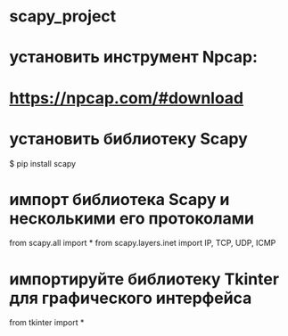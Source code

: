 # scapy_project
# установить инструмент Npcap:
# https://npcap.com/#download

# установить библиотеку Scapy
$ pip install scapy

# импорт библиотека Scapy и несколькими его протоколами
from scapy.all import *
from scapy.layers.inet import IP, TCP, UDP, ICMP

# импортируйте библиотеку Tkinter для графического интерфейса
from tkinter import *
